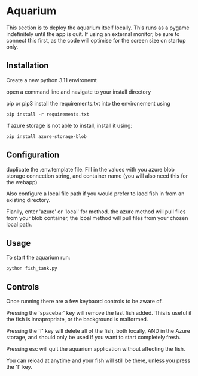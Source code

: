 # Aquarium

This section is to deploy the aquarium itself locally. This runs as a pygame indefinitely until the app is quit. If using an external monitor, be sure to connect this first, as the code will optimise for the screen size on startup only.

## Installation

Create a new python 3.11 environemt

open a command line and navigate to your install directory

pip or pip3 install the requirements.txt into the environement using

`pip install -r requirements.txt`

if azure storage is not able to install, install it using:

`pip install azure-storage-blob`

## Configuration

duplicate the .env.template file. Fill in the values with you azure blob storage connection string, and container name (you will also need this for the webapp)

Also configure a local file path if you would prefer to laod fish in from an existing directory.

Fianlly, enter 'azure' or 'local' for method. the azure method will pull files from your blob container, the lcoal method will pull files from your chosen local path.

## Usage

To start the aquarium run:

`python fish_tank.py`

## Controls

Once running there are a few keybaord controls to be aware of.

Pressing the 'spacebar' key will remove the last fish added. This is useful if the fish is innapropriate, or the background is malformed.

Pressing the 'f' key will delete all of the fish, both locally, AND in the Azure storage, and should only be used if you want to start completely fresh.

Pressing esc will quit the aquarium application without affecting the fish.

You can reload at anytime and your fish will still be there, unless you press the 'f' key.
